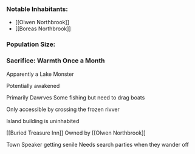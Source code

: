 
### Notable Inhabitants:
- [[Olwen Northbrook]]
- [[Boreas Northbrook]]

### Population Size:

### Sacrifice: Warmth Once a Month

Apparently a Lake Monster 

Potentially awakened


Primarily Dawrves
Some fishing but need to drag boats

Only accessible by crossing the frozen rivver

Island building is uninhabited

[[Buried Treasure Inn]] Owned by [[Olwen Northbrook]]


Town Speaker getting senile
	Needs search parties when they wander off

